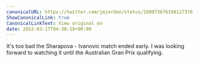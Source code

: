 ```yaml
---
canonicalURL: https://twitter.com/jmjordan/status/180873676198117376
ShowCanonicalLink: true
CanonicalLinkText: View original on
date: 2012-03-17T04:30:19+00:00
---
```

It's too bad the Sharapova - Ivanovic match ended early. I was looking forward to watching it until the Australian Gran Prix qualifying.